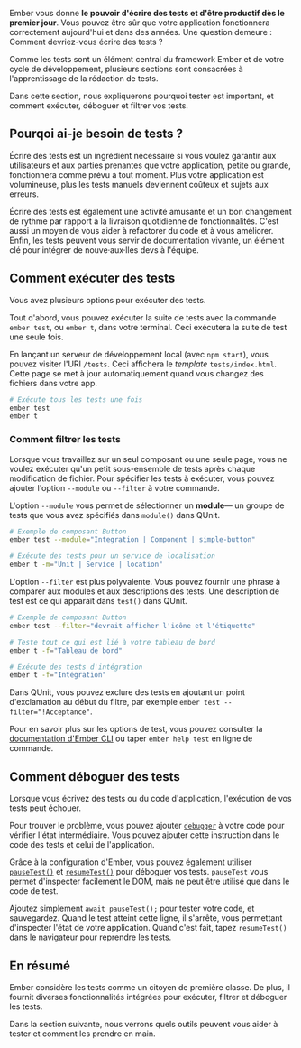 Ember vous donne **le pouvoir d'écrire des tests et d'être productif dès le premier jour**. Vous pouvez être sûr que votre application fonctionnera correctement aujourd'hui et dans des années. Une question demeure : Comment devriez-vous écrire des tests ?

Comme les tests sont un élément central du framework Ember et de votre cycle de développement, plusieurs sections sont consacrées à l'apprentissage de la rédaction de tests.

Dans cette section, nous expliquerons pourquoi tester est important, et comment exécuter, déboguer et filtrer vos tests.

## Pourqoi ai-je besoin de tests ?

Écrire des tests est un ingrédient nécessaire si vous voulez garantir aux utilisateurs et aux parties prenantes que votre application, petite ou grande, fonctionnera comme prévu à tout moment. Plus votre application est volumineuse, plus les tests manuels deviennent coûteux et sujets aux erreurs.

Écrire des tests est également une activité amusante et un bon changement de rythme par rapport à la livraison quotidienne de fonctionnalités. C'est aussi un moyen de vous aider à refactorer du code et à vous améliorer. Enfin, les tests peuvent vous servir de documentation vivante, un élément clé pour intégrer de nouve·aux·lles devs à l'équipe.

## Comment exécuter des tests

Vous avez plusieurs options pour exécuter des tests.

Tout d'abord, vous pouvez exécuter la suite de tests avec la commande `ember test`, ou `ember t`, dans votre terminal. Ceci exécutera la suite de test une seule fois.

En lançant un serveur de développement local (avec `npm start`), vous pouvez visiter l'URI `/tests`. Ceci affichera le _template_ `tests/index.html`. Cette page se met à jour automatiquement quand vous changez des fichiers dans votre app.

```bash
# Exécute tous les tests une fois
ember test
ember t
```

### Comment filtrer les tests

Lorsque vous travaillez sur un seul composant ou une seule page, vous ne voulez exécuter qu'un petit sous-ensemble de tests après chaque modification de fichier. Pour spécifier les tests à exécuter, vous pouvez ajouter l'option `--module` ou `--filter` à votre commande.

L'option `--module` vous permet de sélectionner un **module**— un groupe de tests que vous avez spécifiés dans `module()` dans QUnit.

```bash
# Exemple de composant Button
ember test --module="Integration | Component | simple-button"

# Exécute des tests pour un service de localisation
ember t -m="Unit | Service | location"
```

L'option `--filter` est plus polyvalente. Vous pouvez fournir une phrase à comparer aux modules et aux descriptions des tests. Une description de test est ce qui apparaît dans `test()` dans QUnit.

```bash
# Exemple de composant Button
ember test --filter="devrait afficher l'icône et l'étiquette"

# Teste tout ce qui est lié à votre tableau de bord
ember t -f="Tableau de bord"

# Exécute des tests d'intégration
ember t -f="Intégration"
```

Dans QUnit, vous pouvez exclure des tests en ajoutant un point d'exclamation au début du filtre, par exemple `ember test --filter="!Acceptance"`.

Pour en savoir plus sur les options de test, vous pouvez consulter la [documentation d'Ember CLI](https://ember-cli.com/testing) ou taper `ember help test` en ligne de commande.

## Comment déboguer des tests

Lorsque vous écrivez des tests ou du code d'application, l'exécution de vos tests peut échouer.

Pour trouver le problème, vous pouvez ajouter [`debugger`](https://developer.mozilla.org/docs/Web/JavaScript/Reference/Statements/debugger) à votre code pour vérifier l'état intermédiaire. Vous pouvez ajouter cette instruction dans le code des tests et celui de l'application.

Grâce à la configuration d'Ember, vous pouvez également utiliser [`pauseTest()`](https://github.com/emberjs/ember-test-helpers/blob/master/API.md#pausetest) et [`resumeTest()`](https://github.com/emberjs/ember-test-helpers/blob/master/API.md#resumetest) pour déboguer vos tests. `pauseTest` vous permet d'inspecter facilement le DOM, mais ne peut être utilisé que dans le code de test.

Ajoutez simplement `await pauseTest();` pour tester votre code, et sauvegardez. Quand le test atteint cette ligne, il s'arrête, vous permettant d'inspecter l'état de votre application. Quand c'est fait, tapez `resumeTest()` dans le navigateur pour reprendre les tests.

## En résumé

Ember considère les tests comme un citoyen de première classe. De plus, il fournit diverses fonctionnalités intégrées pour exécuter, filtrer et déboguer les tests.

Dans la section suivante, nous verrons quels outils peuvent vous aider à tester et comment les prendre en main.
